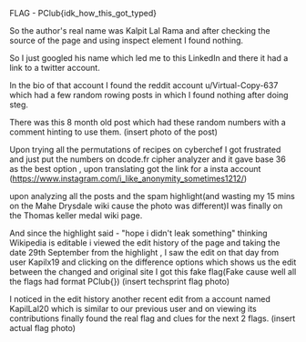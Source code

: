 FLAG - PClub{idk_how_this_got_typed}

So the author's real name was Kalpit Lal Rama and after checking the source of the page and using inspect element I found nothing.

So I just googled his name which led me to this LinkedIn and there it had a link to a twitter account.

In the bio of that account I found the reddit account u/Virtual-Copy-637 which had a few random rowing posts in which I found nothing after doing steg.

There was this 8 month old post which had these random numbers with a comment hinting to use them.
(insert photo of the post)

Upon trying all the permutations of recipes on cyberchef I got frustrated and just put the numbers on dcode.fr cipher analyzer and it gave base 36 as the best option , upon translating got the link for a insta account (https://www.instagram.com/i_like_anonymity_sometimes1212/)

upon analyzing all the posts and the spam highlight(and wasting my 15 mins on the Mahe Drysdale wiki cause the photo was different)I was finally on the Thomas keller medal wiki page.

And since the highlight said - "hope i didn't leak something" thinking Wikipedia is editable i viewed the edit history of the page and taking the date 29th September from the highlight , I saw the edit on that day from user Kapilx19 and clicking on the difference options which shows us the edit between the changed and original site I got this fake flag(Fake cause well all the flags had format PClub{})
(insert techsprint flag photo)

I noticed in the edit history another recent edit from a account named KapilLal20 which is similar to our previous user and on viewing its contributions finally found the real flag and clues for the next 2 flags.
(insert actual flag photo)
